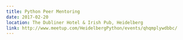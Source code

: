 ```yaml
---
title: Python Peer Mentoring
date: 2017-02-20
location: The Dubliner Hotel & Irish Pub, Heidelberg
link: http://www.meetup.com/HeidelbergPython/events/qhqmplywdbbc/
---
```

